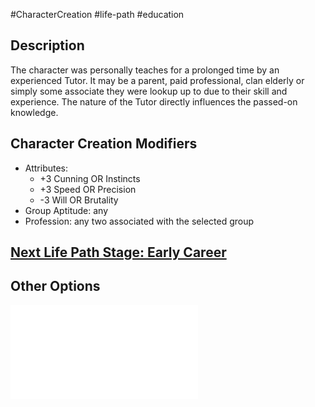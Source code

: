 #CharacterCreation #life-path #education 
## Description
The character was personally teaches for a prolonged time by an experienced Tutor. It may be a parent, paid professional, clan elderly or simply some associate they were lookup up to due to their skill and experience.
The nature of the Tutor directly influences the passed-on knowledge.

## Character Creation Modifiers
- Attributes:
	- +3 Cunning OR Instincts
	- +3 Speed OR Precision
	- -3 Will OR Brutality
- Group Aptitude: any
- Profession: any two associated with the selected group

## [Next Life Path Stage: Early Career](</LifePath/EarlyCareer/Early Career.md>)

## Other Options
![](</LifePath/Education/List of Educations.md>)